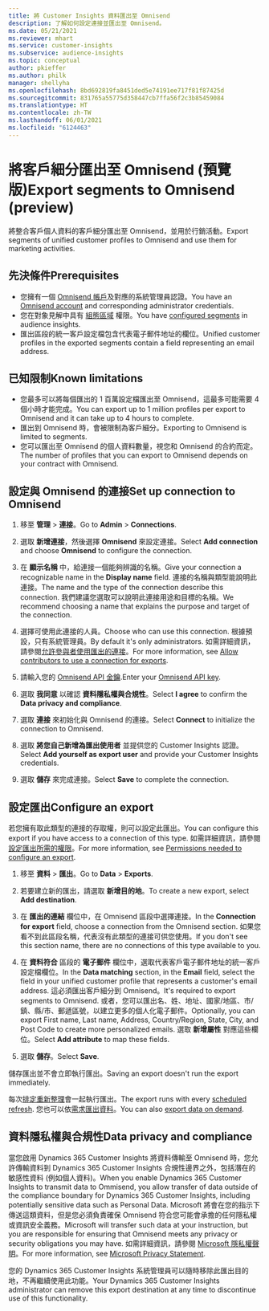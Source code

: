 ```yaml
---
title: 將 Customer Insights 資料匯出至 Omnisend
description: 了解如何設定連接並匯出至 Omnisend。
ms.date: 05/21/2021
ms.reviewer: mhart
ms.service: customer-insights
ms.subservice: audience-insights
ms.topic: conceptual
author: pkieffer
ms.author: philk
manager: shellyha
ms.openlocfilehash: 8bd692819fa8451ded5e74191ee717f81f87425d
ms.sourcegitcommit: 831765a55775d358447cb7ffa56f2c3b85459084
ms.translationtype: HT
ms.contentlocale: zh-TW
ms.lasthandoff: 06/01/2021
ms.locfileid: "6124463"
---
```

# <a name="export-segments-to-omnisend-preview"></a><span data-ttu-id="34e50-103">將客戶細分匯出至 Omnisend (預覽版)</span><span class="sxs-lookup"><span data-stu-id="34e50-103">Export segments to Omnisend (preview)</span></span>

<span data-ttu-id="34e50-104">將整合客戶個人資料的客戶細分匯出至 Omnisend，並用於行銷活動。</span><span class="sxs-lookup"><span data-stu-id="34e50-104">Export segments of unified customer profiles to Omnisend and use them for marketing activities.</span></span>

## <a name="prerequisites"></a><span data-ttu-id="34e50-105">先決條件</span><span class="sxs-lookup"><span data-stu-id="34e50-105">Prerequisites</span></span>

-   <span data-ttu-id="34e50-106">您擁有一個 [Omnisend 帳戶](https://www.omnisend.com/)及對應的系統管理員認證。</span><span class="sxs-lookup"><span data-stu-id="34e50-106">You have an [Omnisend account](https://www.omnisend.com/) and corresponding administrator credentials.</span></span>
-   <span data-ttu-id="34e50-107">您在對象見解中具有 [組態區域](segments.md) 權限。</span><span class="sxs-lookup"><span data-stu-id="34e50-107">You have [configured segments](segments.md) in audience insights.</span></span>
-   <span data-ttu-id="34e50-108">匯出區段的統一客戶設定檔包含代表電子郵件地址的欄位。</span><span class="sxs-lookup"><span data-stu-id="34e50-108">Unified customer profiles in the exported segments contain a field representing an email address.</span></span>

## <a name="known-limitations"></a><span data-ttu-id="34e50-109">已知限制</span><span class="sxs-lookup"><span data-stu-id="34e50-109">Known limitations</span></span>

- <span data-ttu-id="34e50-110">您最多可以將每個匯出的 1 百萬設定檔匯出至 Omnisend，這最多可能需要 4 個小時才能完成。</span><span class="sxs-lookup"><span data-stu-id="34e50-110">You can export up to 1 million profiles per export to Omnisend and it can take up to 4 hours to complete.</span></span>
- <span data-ttu-id="34e50-111">匯出到 Omnisend 時，會被限制為客戶細分。</span><span class="sxs-lookup"><span data-stu-id="34e50-111">Exporting to Omnisend is limited to segments.</span></span>
- <span data-ttu-id="34e50-112">您可以匯出至 Omnisend 的個人資料數量，視您和 Omnisend 的合約而定。</span><span class="sxs-lookup"><span data-stu-id="34e50-112">The number of profiles that you can export to Omnisend depends on your contract with Omnisend.</span></span>

## <a name="set-up-connection-to-omnisend"></a><span data-ttu-id="34e50-113">設定與 Omnisend 的連接</span><span class="sxs-lookup"><span data-stu-id="34e50-113">Set up connection to Omnisend</span></span>

1. <span data-ttu-id="34e50-114">移至 **管理** > **連接**。</span><span class="sxs-lookup"><span data-stu-id="34e50-114">Go to **Admin** > **Connections**.</span></span>

1. <span data-ttu-id="34e50-115">選取 **新增連接**，然後選擇 **Omnisend** 來設定連接。</span><span class="sxs-lookup"><span data-stu-id="34e50-115">Select **Add connection** and choose **Omnisend** to configure the connection.</span></span>

1. <span data-ttu-id="34e50-116">在 **顯示名稱** 中，給連接一個能夠辨識的名稱。</span><span class="sxs-lookup"><span data-stu-id="34e50-116">Give your connection a recognizable name in the **Display name** field.</span></span> <span data-ttu-id="34e50-117">連接的名稱與類型能說明此連接。</span><span class="sxs-lookup"><span data-stu-id="34e50-117">The name and the type of the connection describe this connection.</span></span> <span data-ttu-id="34e50-118">我們建議您選取可以說明此連接用途和目標的名稱。</span><span class="sxs-lookup"><span data-stu-id="34e50-118">We recommend choosing a name that explains the purpose and target of the connection.</span></span>

1. <span data-ttu-id="34e50-119">選擇可使用此連接的人員。</span><span class="sxs-lookup"><span data-stu-id="34e50-119">Choose who can use this connection.</span></span> <span data-ttu-id="34e50-120">根據預設，只有系統管理員。</span><span class="sxs-lookup"><span data-stu-id="34e50-120">By default it's only administrators.</span></span> <span data-ttu-id="34e50-121">如需詳細資訊，請參閱[允許參與者使用匯出的連接](connections.md#allow-contributors-to-use-a-connection-for-exports)。</span><span class="sxs-lookup"><span data-stu-id="34e50-121">For more information, see [Allow contributors to use a connection for exports](connections.md#allow-contributors-to-use-a-connection-for-exports).</span></span>

1. <span data-ttu-id="34e50-122">請輸入您的 [Omnisend API 金鑰](https://support.omnisend.com/en/articles/1061890-generating-api-key).</span><span class="sxs-lookup"><span data-stu-id="34e50-122">Enter your [Omnisend API key](https://support.omnisend.com/en/articles/1061890-generating-api-key).</span></span>

1. <span data-ttu-id="34e50-123">選取 **我同意** 以確認 **資料隱私權與合規性**。</span><span class="sxs-lookup"><span data-stu-id="34e50-123">Select **I agree** to confirm the **Data privacy and compliance**.</span></span>

1. <span data-ttu-id="34e50-124">選取 **連接** 來初始化與 Omnisend 的連接。</span><span class="sxs-lookup"><span data-stu-id="34e50-124">Select **Connect** to initialize the connection to Omnisend.</span></span>

1. <span data-ttu-id="34e50-125">選取 **將您自己新增為匯出使用者** 並提供您的 Customer Insights 認證。</span><span class="sxs-lookup"><span data-stu-id="34e50-125">Select **Add yourself as export user** and provide your Customer Insights credentials.</span></span>

1. <span data-ttu-id="34e50-126">選取 **儲存** 來完成連接。</span><span class="sxs-lookup"><span data-stu-id="34e50-126">Select **Save** to complete the connection.</span></span>

## <a name="configure-an-export"></a><span data-ttu-id="34e50-127">設定匯出</span><span class="sxs-lookup"><span data-stu-id="34e50-127">Configure an export</span></span>

<span data-ttu-id="34e50-128">若您擁有取此類型的連接的存取權，則可以設定此匯出。</span><span class="sxs-lookup"><span data-stu-id="34e50-128">You can configure this export if you have access to a connection of this type.</span></span> <span data-ttu-id="34e50-129">如需詳細資訊，請參閱[設定匯出所需的權限](export-destinations.md#set-up-a-new-export)。</span><span class="sxs-lookup"><span data-stu-id="34e50-129">For more information, see [Permissions needed to configure an export](export-destinations.md#set-up-a-new-export).</span></span>

1. <span data-ttu-id="34e50-130">移至 **資料** > **匯出**。</span><span class="sxs-lookup"><span data-stu-id="34e50-130">Go to **Data** > **Exports**.</span></span>

1. <span data-ttu-id="34e50-131">若要建立新的匯出，請選取 **新增目的地**。</span><span class="sxs-lookup"><span data-stu-id="34e50-131">To create a new export, select **Add destination**.</span></span>

1. <span data-ttu-id="34e50-132">在 **匯出的連結** 欄位中，在 Omnisend 區段中選擇連接。</span><span class="sxs-lookup"><span data-stu-id="34e50-132">In the **Connection for export** field, choose a connection from the Omnisend section.</span></span> <span data-ttu-id="34e50-133">如果您看不到此區段名稱，代表沒有此類型的連接可供您使用。</span><span class="sxs-lookup"><span data-stu-id="34e50-133">If you don't see this section name, there are no connections of this type available to you.</span></span>

1. <span data-ttu-id="34e50-134">在 **資料符合** 區段的 **電子郵件** 欄位中，選取代表客戶電子郵件地址的統一客戶設定檔欄位。</span><span class="sxs-lookup"><span data-stu-id="34e50-134">In the **Data matching** section, in the **Email** field, select the field in your unified customer profile that represents a customer's email address.</span></span> <span data-ttu-id="34e50-135">這必須匯出客戶細分到 Omnisend。</span><span class="sxs-lookup"><span data-stu-id="34e50-135">It's required to export segments to Omnisend.</span></span> <span data-ttu-id="34e50-136">或者，您可以匯出名、姓、地址、國家/地區、市/鎮、縣/市、郵遞區號，以建立更多的個人化電子郵件。</span><span class="sxs-lookup"><span data-stu-id="34e50-136">Optionally, you can export First name, Last name, Address, Country/Region, State, City, and Post Code to create more personalized emails.</span></span> <span data-ttu-id="34e50-137">選取 **新增屬性** 對應這些欄位。</span><span class="sxs-lookup"><span data-stu-id="34e50-137">Select **Add attribute** to map these fields.</span></span>

1. <span data-ttu-id="34e50-138">選取 **儲存**。</span><span class="sxs-lookup"><span data-stu-id="34e50-138">Select **Save**.</span></span>

<span data-ttu-id="34e50-139">儲存匯出並不會立即執行匯出。</span><span class="sxs-lookup"><span data-stu-id="34e50-139">Saving an export doesn't run the export immediately.</span></span>

<span data-ttu-id="34e50-140">每次[排定重新整理](system.md#schedule-tab)會一起執行匯出。</span><span class="sxs-lookup"><span data-stu-id="34e50-140">The export runs with every [scheduled refresh](system.md#schedule-tab).</span></span> <span data-ttu-id="34e50-141">您也可以依[需求匯出資料](export-destinations.md#run-exports-on-demand)。</span><span class="sxs-lookup"><span data-stu-id="34e50-141">You can also [export data on demand](export-destinations.md#run-exports-on-demand).</span></span> 


## <a name="data-privacy-and-compliance"></a><span data-ttu-id="34e50-142">資料隱私權與合規性</span><span class="sxs-lookup"><span data-stu-id="34e50-142">Data privacy and compliance</span></span>

<span data-ttu-id="34e50-143">當您啟用 Dynamics 365 Customer Insights 將資料傳輸至 Omnisend 時，您允許傳輸資料到 Dynamics 365 Customer Insights 合規性邊界之外，包括潛在的敏感性資料 (例如個人資料)。</span><span class="sxs-lookup"><span data-stu-id="34e50-143">When you enable Dynamics 365 Customer Insights to transmit data to Ommisend, you allow transfer of data outside of the compliance boundary for Dynamics 365 Customer Insights, including potentially sensitive data such as Personal Data.</span></span> <span data-ttu-id="34e50-144">Microsoft 將會在您的指示下傳送這類資料，但是您必須負責確保 Omnisend 符合您可能會承擔的任何隱私權或資訊安全義務。</span><span class="sxs-lookup"><span data-stu-id="34e50-144">Microsoft will transfer such data at your instruction, but you are responsible for ensuring that Omnisend meets any privacy or security obligations you may have.</span></span> <span data-ttu-id="34e50-145">如需詳細資訊，請參閱 [Microsoft 隱私權聲明](https://go.microsoft.com/fwlink/?linkid=396732)。</span><span class="sxs-lookup"><span data-stu-id="34e50-145">For more information, see [Microsoft Privacy Statement](https://go.microsoft.com/fwlink/?linkid=396732).</span></span>

<span data-ttu-id="34e50-146">您的 Dynamics 365 Customer Insights 系統管理員可以隨時移除此匯出目的地，不再繼續使用此功能。</span><span class="sxs-lookup"><span data-stu-id="34e50-146">Your Dynamics 365 Customer Insights administrator can remove this export destination at any time to discontinue use of this functionality.</span></span>
